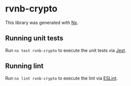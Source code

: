 # rvnb-crypto

This library was generated with [Nx](https://nx.dev).

## Running unit tests

Run `nx test rvnb-crypto` to execute the unit tests via [Jest](https://jestjs.io).

## Running lint

Run `nx lint rvnb-crypto` to execute the lint via [ESLint](https://eslint.org/).
